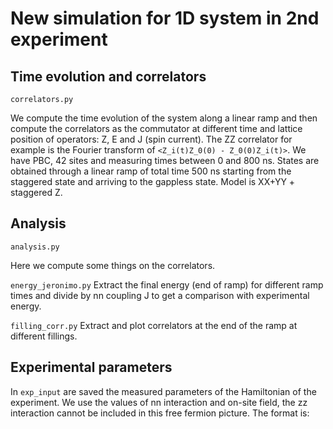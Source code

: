 # New simulation for 1D system in 2nd experiment

## Time evolution and correlators
`correlators.py`

We compute the time evolution of the system along a linear ramp and  then compute the correlators as the commutator at different time
and lattice position of operators: Z, E and J (spin current).
The ZZ correlator for example is the Fourier transform of `<Z_i(t)Z_0(0) - Z_0(0)Z_i(t)>`.
We have PBC, 42 sites and measuring times between 0 and 800 ns.
States are obtained through a linear ramp of total time 500 ns starting from the staggered state and arriving to the gappless state.
Model is XX+YY + staggered Z.

## Analysis
`analysis.py`

Here we compute some things on the correlators.

`energy_jeronimo.py`
Extract the final energy (end of ramp) for different ramp times and divide by nn coupling J to get a comparison with experimental energy.

`filling_corr.py` 
Extract and plot correlators at the end of the ramp at different fillings.

## Experimental parameters

In `exp_input` are saved the measured parameters of the Hamiltonian of the experiment.
We use the values of nn interaction and on-site field, the zz interaction cannot be included in this free fermion picture.
The format is:
